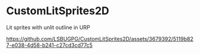 # CustomLitSprites2D

Lit sprites with unlit outline in URP

https://github.com/LSBUGPG/CustomLitSprites2D/assets/3679392/5119b827-e038-4d58-b241-c27cd3cd77c5

